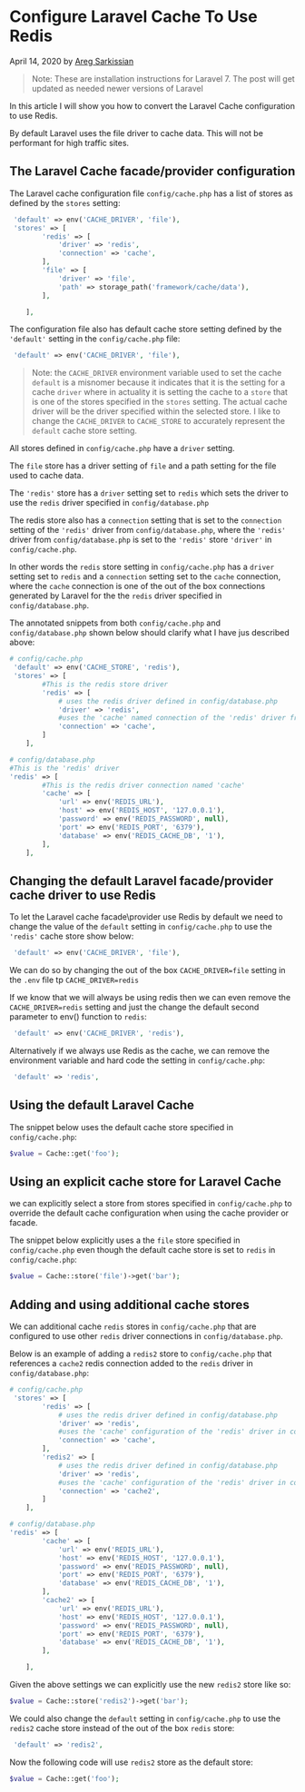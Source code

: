 # Configure Laravel Cache To Use Redis

April 14, 2020 by [Areg Sarkissian](https://aregsar.com/about)

> Note: These are installation instructions for Laravel 7. The post will get updated as needed newer versions of Laravel 

In this article I will show you how to convert the Laravel Cache configuration to use Redis.

By default Laravel uses the file driver to cache data. This will not be performant for high traffic sites.

## The Laravel Cache facade/provider configuration

The Laravel cache configuration file `config/cache.php` has a list of stores as defined by the `stores` setting:

```php
 'default' => env('CACHE_DRIVER', 'file'),
 'stores' => [
        'redis' => [
            'driver' => 'redis',
            'connection' => 'cache',
        ],
        'file' => [
            'driver' => 'file',
            'path' => storage_path('framework/cache/data'),
        ],

    ],
```

The configuration file also has default cache store setting defined by the  `'default'` setting in the `config/cache.php` file:

```php
 'default' => env('CACHE_DRIVER', 'file'),
```

> Note: the `CACHE_DRIVER` environment variable used to set the cache `default` is a misnomer because it indicates that it is the setting for a cache `driver` where in actuality it is setting the cache to a `store` that is one of the stores specified in the `stores` setting. The actual cache driver will be the driver specified within the selected store. I like to change the `CACHE_DRIVER` to `CACHE_STORE` to accurately represent the `default` cache store setting.

All stores defined in `config/cache.php` have a `driver` setting.

The `file` store has a driver setting of `file` and a path setting for the file used to cache data.

The `'redis'` store has a `driver` setting set to `redis` which sets the driver to use the `redis` driver specified in `config/database.php`

The redis store also has a `connection` setting that is set to the `connection` setting of the `'redis'` driver from `config/database.php`, where the `'redis'` driver from `config/database.php` is set to the `'redis'` store `'driver'` in `config/cache.php`.

In other words the `redis` store setting in `config/cache.php` has a `driver` setting set to `redis` and a `connection` setting set to the `cache` connection, where the `cache` connection is one of the out of the box connections generated by Laravel for the the `redis` driver specified in `config/database.php`.

The annotated snippets from  both `config/cache.php` and `config/database.php` shown below should clarify what I have jus described above:

```php
# config/cache.php
 'default' => env('CACHE_STORE', 'redis'),
 'stores' => [
        #This is the redis store driver
        'redis' => [
            # uses the redis driver defined in config/database.php
            'driver' => 'redis',
            #uses the 'cache' named connection of the 'redis' driver from config/database.php
            'connection' => 'cache',
        ]
    ],
```

```php
# config/database.php
#This is the 'redis' driver
'redis' => [
        #This is the redis driver connection named 'cache'
        'cache' => [
            'url' => env('REDIS_URL'),
            'host' => env('REDIS_HOST', '127.0.0.1'),
            'password' => env('REDIS_PASSWORD', null),
            'port' => env('REDIS_PORT', '6379'),
            'database' => env('REDIS_CACHE_DB', '1'),
        ],
    ],
```

## Changing the default Laravel facade/provider cache driver to use Redis

To let the Laravel cache facade\provider use Redis by default we need to change the value of the `default` setting in `config/cache.php` to use the `'redis'` cache store show below:

```php
 'default' => env('CACHE_DRIVER', 'file'),
```

We can do so by changing the out of the box `CACHE_DRIVER=file` setting in the `.env` file tp `CACHE_DRIVER=redis`

If we know that we will always be using redis then we can even remove the `CACHE_DRIVER=redis` setting and just the change the default second parameter to env() function to `redis`:

```php
 'default' => env('CACHE_DRIVER', 'redis'),
```

Alternatively if we always use Redis as the cache, we can remove the environment variable and hard code the setting in `config/cache.php`:

```php
 'default' => 'redis',
```

## Using the default Laravel Cache

The snippet below uses the default cache store specified in `config/cache.php`:

```php
$value = Cache::get('foo');
```

## Using an explicit cache store for Laravel Cache

we can explicitly select a store from stores specified in `config/cache.php` to override the default cache configuration when using the cache provider or facade.

The snippet below explicitly uses a the `file` store specified in `config/cache.php` even though the default cache store is set to `redis` in `config/cache.php`:

```php
$value = Cache::store('file')->get('bar');
```

## Adding and using additional cache stores

We can additional cache `redis` stores in `config/cache.php` that are configured to use other `redis` driver connections in `config/database.php`.

Below is an example of adding a `redis2` store to `config/cache.php` that references a `cache2` redis connection added to the `redis` driver in `config/database.php`:

```php
# config/cache.php
 'stores' => [
        'redis' => [
            # uses the redis driver defined in config/database.php
            'driver' => 'redis',
            #uses the 'cache' configuration of the 'redis' driver in config/database.php
            'connection' => 'cache',
        ],
        'redis2' => [
            # uses the redis driver defined in config/database.php
            'driver' => 'redis',
            #uses the 'cache' configuration of the 'redis' driver in config/database.php
            'connection' => 'cache2',
        ]
    ],
```

```php
# config/database.php
'redis' => [
        'cache' => [
            'url' => env('REDIS_URL'),
            'host' => env('REDIS_HOST', '127.0.0.1'),
            'password' => env('REDIS_PASSWORD', null),
            'port' => env('REDIS_PORT', '6379'),
            'database' => env('REDIS_CACHE_DB', '1'),
        ],
        'cache2' => [
            'url' => env('REDIS_URL'),
            'host' => env('REDIS_HOST', '127.0.0.1'),
            'password' => env('REDIS_PASSWORD', null),
            'port' => env('REDIS_PORT', '6379'),
            'database' => env('REDIS_CACHE_DB', '1'),
        ],

    ],
```

Given the above settings we can explicitly use the new `redis2` store like so:

```php
$value = Cache::store('redis2')->get('bar');
```

We could also change the `default` setting in `config/cache.php` to use the `redis2` cache store instead of the out of the box `redis` store:

```php
 'default' => 'redis2',
```

Now the following code will use `redis2` store as the default store:

```php
$value = Cache::get('foo');
```

